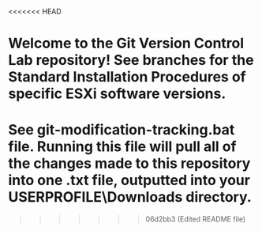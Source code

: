 <<<<<<< HEAD
# Welcome to the Git Version Control Lab repository! See branches for the Standard Installation Procedures of specific ESXi software versions.
 See git-modification-tracking.bat file. Running this file will pull all of the changes made to this repository into one .txt file, outputted into your USERPROFILE\Downloads directory.
=======

>>>>>>> 06d2bb3 (Edited README file)
